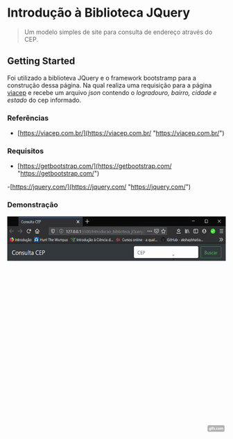 # Introdução à Biblioteca JQuery
> Um modelo simples de site para consulta de endereço através do CEP.

## Getting Started
Foi utilizado a biblioteva JQuery e o framework bootstramp para a construção dessa página. Na qual realiza uma requisição para a página [viacep](https://viacep.com.br/ "viacep") e recebe um arquivo *json* contendo o *logradouro, bairro, cidade e estado* do cep informado. 

### Referências
- [https://viacep.com.br/](https://viacep.com.br/ "https://viacep.com.br/")

### Requisitos
- [https://getbootstrap.com/](https://getbootstrap.com/ "https://getbootstrap.com/")

-[https://jquery.com/](https://jquery.com/ "https://jquery.com/")

### Demonstração
<img src="tela_consultacep.gif" width="550" height="500"/>